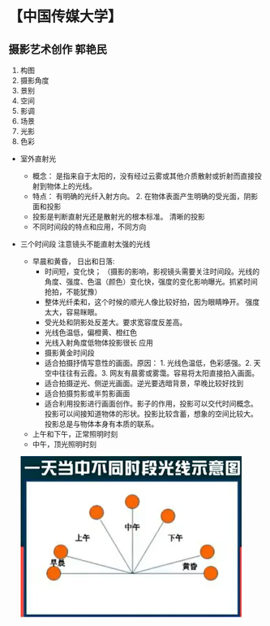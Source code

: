 # 【中国传媒大学】

## 摄影艺术创作 郭艳民
1. 构图
2. 摄影角度
3. 景别
4. 空间
5. 影调
6. 场景
7. 光影
8. 色彩
  - 室外直射光
    - 概念： 是指来自于太阳的，没有经过云雾或其他介质散射或折射而直接投射到物体上的光线。
    - 特点： 有明确的光纤入射方向。 2. 在物体表面产生明确的受光面，阴影面和投影
    - 投影是判断直射光还是散射光的根本标准。   清晰的投影
    - 不同时间段的特点和应用，不同方向
  - 三个时间段  注意镜头不能直射太强的光线
    - 早晨和黄昏， 日出和日落:
      - 时间短，变化快； （摄影的影响，影视镜头需要关注时间段。光线的角度、强度、色温（颜色）变化快，强度的变化影响曝光。抓紧时间抢拍，不能犹豫）
      - 整体光纤柔和，这个时候的顺光人像比较好拍，因为眼睛睁开。 强度太大，容易眯眼。
      - 受光处和阴影处反差大。要求宽容度反差高。
      - 光线色温低，偏橙黄、橙红色
      - 光线入射角度低物体投影很长
      应用
      - 摄影黄金时间段
      - 适合拍摄抒情写意性的画面。原因： 1. 光线色温低，色彩感强。2. 天空中往往有云霞。3. 网友有晨雾或雾霭。容易将太阳直接拍入画面。
      - 适合拍摄逆光、侧逆光画面。逆光要选暗背景，早晚比较好找到
      - 适合拍摄剪影或半剪影画面
      - 适合利用投影进行画面创作。影子的作用，投影可以交代时间概念。投影可以间接知道物体的形状。投影比较含蓄，想象的空间比较大。投影总是与物体本身有本质的联系。
    - 上午和下午，正常照明时刻
    - 中午，顶光照明时刻

    ![不同时段示意图](/source/不同时段示意图.png)
